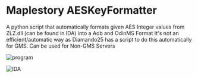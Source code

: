 # Maplestory AESKeyFormatter

A python script that automatically formats given AES Integer values from ZLZ.dll (can be found in IDA) into a Aob and OdinMS Format
It's not an efficient/automatic way as Diamando25 has a script to do this automatically for GMS. Can be used for Non-GMS Servers

![program](https://media.discordapp.net/attachments/729217437966270464/754579219484246127/fa4a687e98be34d31f68c2be7e27c471.png?width=980&height=330)

![IDA](https://media.discordapp.net/attachments/746519006961336370/754583199857901678/4d88c956a2dcc3b85727716a8e20ab87.png?width=449&height=564)
